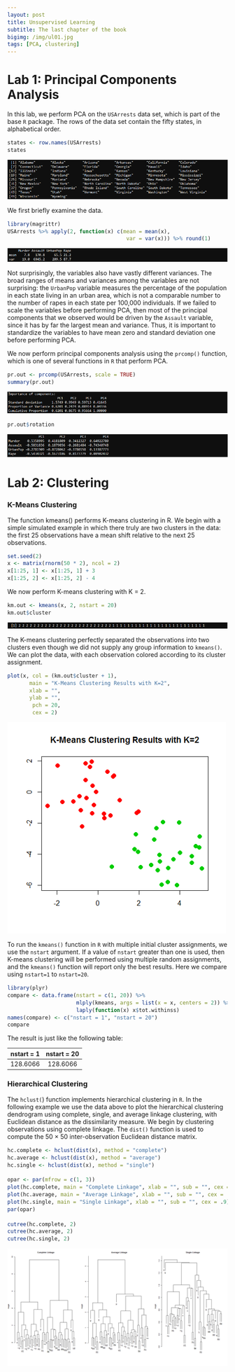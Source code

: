 ```yaml
---
layout: post
title: Unsupervised Learning
subtitle: The last chapter of the book
bigimg: /img/ul01.jpg
tags: [PCA, clustering]
---
```


# Lab 1: Principal Components Analysis

In this lab, we perform PCA on the `USArrests` data set, which is part of
the base `R` package. The rows of the data set contain the fifty states, in
alphabetical order.

```r
states <- row.names(USArrests)
states
```

![](/img/nl02.png)

We first briefly examine the data.

```r
library(magrittr)
USArrests %>% apply(2, function(x) c(mean = mean(x),
                                      var = var(x))) %>% round(1)
```

![](/img/nl03.png)

Not surprisingly, the variables also have vastly different variances. The
broad ranges of means and variances among the variables are not surprising:
the `UrbanPop` variable measures the percentage of the population in
each state living in an urban area, which is not a comparable number to
the number of rapes in each state per 100,000 individuals. If we failed to
scale the variables before performing PCA, then most of the principal components
that we observed would be driven by the `Assault` variable, since
it has by far the largest mean and variance. Thus, it is important to standardize
the variables to have mean zero and standard deviation one before
performing PCA.

We now perform principal components analysis using the `prcomp()` function,
which is one of several functions in `R` that perform PCA.

```r
pr.out <- prcomp(USArrests, scale = TRUE)
summary(pr.out)
```

![](/img/nl04.png)

```r
pr.out$rotation
```

![](/img/nl05.png)

# Lab 2: Clustering

### K-Means Clustering

The function kmeans() performs K-means clustering in R. We begin with
a simple simulated example in which there truly are two clusters in the
data: the first 25 observations have a mean shift relative to the next 25
observations.

```r
set.seed(2)
x <- matrix(rnorm(50 * 2), ncol = 2)
x[1:25, 1] <- x[1:25, 1] + 3
x[1:25, 2] <- x[1:25, 2] - 4
```

We now perform K-means clustering with K = 2.

```r
km.out <- kmeans(x, 2, nstart = 20)
km.out$cluster
```

![](/img/nl06.png)

The K-means clustering perfectly separated the observations into two clusters
even though we did not supply any group information to `kmeans()`. We
can plot the data, with each observation colored according to its cluster
assignment.

```r
plot(x, col = (km.out$cluster + 1), 
       main = "K-Means Clustering Results with K=2", 
       xlab = "", 
       ylab = "", 
        pch = 20, 
        cex = 2)
```     

![](/img/nl07.png)

To run the `kmeans()` function in `R` with multiple initial cluster assignments,
we use the `nstart` argument. If a value of `nstart` greater than one
is used, then K-means clustering will be performed using multiple random
assignments, and the `kmeans()` function will report only the best results. 
Here we compare using `nstart=1` to `nstart=20`.

```r
library(plyr)
compare <- data.frame(nstart = c(1, 20)) %>% 
                      mlply(kmeans, args = list(x = x, centers = 2)) %>% 
                      laply(function(x) x$tot.withinss)      
names(compare) <- c("nstart = 1", "nstart = 20")
compare
```

The result is just like the following table:

| nstart = 1 | nstart = 20 |
|:----------:|:-----------:|
| 128.6066   | 128.6066    |

### Hierarchical Clustering

The `hclust(`) function implements hierarchical clustering in `R`. In the following
example we use the data above to plot the hierarchical
clustering dendrogram using complete, single, and average linkage clustering,
with Euclidean distance as the dissimilarity measure. We begin by
clustering observations using complete linkage. The `dist()` function is used
to compute the 50 × 50 inter-observation Euclidean distance matrix.

```r
hc.complete <- hclust(dist(x), method = "complete")
hc.average <- hclust(dist(x), method = "average")
hc.single <- hclust(dist(x), method = "single")

opar <- par(mfrow = c(1, 3))
plot(hc.complete, main = "Complete Linkage", xlab = "", sub = "", cex = .9)
plot(hc.average, main = "Average Linkage", xlab = "", sub = "", cex = .9)
plot(hc.single, main = "Single Linkage", xlab = "", sub = "", cex = .9)
par(opar)

cutree(hc.complete, 2)
cutree(hc.average, 2)
cutree(hc.single, 2)
```

![](/img/nl08.png)
